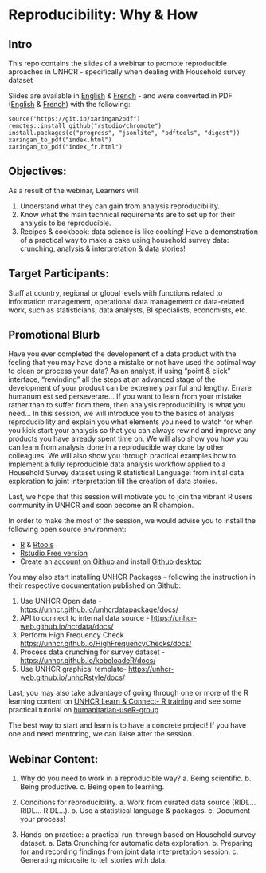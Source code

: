 # Reproducibility: Why & How

## Intro 

This repo contains the slides of a webinar to promote reproducible aproaches in UNHCR - specifically when dealing with Household survey dataset

Slides are available in [English](https://unhcr-americas.github.io/reproducibility/index.html) & [French](https://unhcr-americas.github.io/reproducibility/index_fr.html) - and were converted in PDF ([English](https://unhcr-americas.github.io/reproducibility/index.pdf) & [French](https://unhcr-americas.github.io/reproducibility/index_fr.pdf)) with the following:

```{r }
source("https://git.io/xaringan2pdf")
remotes::install_github("rstudio/chromote")
install.packages(c("progress", "jsonlite", "pdftools", "digest"))
xaringan_to_pdf("index.html")
xaringan_to_pdf("index_fr.html")
```

## Objectives:
As a result of the webinar, Learners will:
1.	Understand what they can gain from analysis reproducibility.
2.	Know what the main technical requirements are to set up for their analysis to be reproducible.
3.	Recipes & cookbook: data science is like cooking! Have a demonstration of a practical way to make a cake using household survey data: crunching, analysis & interpretation & data stories!

##  Target Participants:
Staff at country, regional or global levels with functions related to information management, operational data management or data-related work, such as statisticians, data analysts, BI specialists, economists, etc.

## Promotional Blurb

Have you ever completed the development of a data product with the feeling that you may have done a mistake or not have used the optimal way to clean or process your data? 
As an analyst, if using “point & click” interface, “rewinding” all the steps at an advanced stage of the development of your product can be extremely painful and lengthy. Errare humanum est sed perseverare... If you want to learn from your mistake rather than to suffer from them, then analysis reproducibility is what you need...
In this session, we will introduce you to the basics of analysis reproducibility and explain you what elements you need to watch for when you kick start your analysis so that you can always rewind and improve any products you have already spent time on. We will also show you how you can learn from analysis done in a reproducible way done by other colleagues.
We will also show you through practical examples how to implement a fully reproducible data analysis workflow applied to a Household Survey dataset using R statistical Language: from initial data exploration to joint interpretation till the creation of data stories. 

Last, we hope that this session will motivate you to join the vibrant R users community in UNHCR and soon become an R champion. 

In order to make the most of the session, we would advise you to install the following open source environment:
-	[R](https://cran.r-project.org/bin/windows/base/) & [Rtools]()
-	[Rstudio Free version](https://www.rstudio.com/products/rstudio/download/)
-	Create an [account on Github](https://github.com/join?)  and install [Github desktop](https://desktop.github.com/)

You may also start installing UNHCR Packages – following the instruction in their respective documentation published on Github:
1.	Use UNHCR Open data  - https://unhcr.github.io/unhcrdatapackage/docs/ 
2.	API to connect to internal data source - https://unhcr-web.github.io/hcrdata/docs/
3.	Perform High Frequency Check https://unhcr.github.io/HighFrequencyChecks/docs/
4.	Process data crunching for survey dataset - https://unhcr.github.io/koboloadeR/docs/ 
5.	Use UNHCR graphical template- https://unhcr-web.github.io/unhcRstyle/docs/

Last, you may also take advantage of going through one or more of the R learning content on  [UNHCR Learn & Connect- R training](https://unhcr.csod.com/ui/lms-learner-playlist/PlaylistDetails?playlistId=e90e2279-e3a4-4ef2-8b74-757f91d224b2)  and see some practical tutorial on [humanitarian-useR-group](https://humanitarian-user-group.github.io/)

The best way to start and learn is to have a concrete project! If you have one and need mentoring, we can liaise after the session.

## Webinar Content:

1.	Why do you need to work in a reproducible way?
a.	Being scientific.
b.	Being productive.
c.	Being open to learning.

2.	Conditions for reproducibility.
a.	Work from curated data source (RIDL... RIDL... RIDL...).
b.	Use a statistical language & packages.
c.	Document your process!

3.	Hands-on practice: a practical run-through based on Household survey dataset.
a.	Data Crunching for automatic data exploration.
b.	Preparing for and recording findings from joint data interpretation session.
c.	Generating microsite to tell stories with data.

